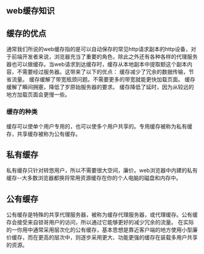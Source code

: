 ## web缓存知识

## 缓存的优点
通常我们所说的web缓存指的是可以自动保存的常见http请求副本的http设备，对于前端开发者来说，浏览器充当了重要的角色，除此之外还有各种各样的代理服务器也可以做缓存。当web请求到达缓存时，缓存从本地副本中提取额这个副本内容，不需要经过服务器。这带来了以下的优点：
   缓存减少了冗余的数据传输，节省流量。
   缓存缓解了带宽瓶颈问题。不需要更多的带宽就能更快加载页面。
   缓存缓解了瞬间拥塞，降低了岁原始服务器的要求。
   缓存降低了延时，因为从较远的地方加载页面会更慢一些。
###  缓存的种类
缓存可以使单个用户专用的，也可以使多个用户共享的。专用缓存被称为私有缓存，共享缓存被称为公有缓存。
## 私有缓存
私有缓存只针对转悠用户，所以不需要很大空间，廉价。web浏览器中内建的私有缓存--大多数浏览器都换将常用资源缓存在你的个人电脑的磁盘和内存中。
## 公有缓存
公有缓存是特殊的共享代理服务器，被称为缓存代理服务器，或代理缓存。公有缓存会接受来自锁哥用户的访问，所以通过它能够更好的减少冗余的流量。
在实际的一你用中通常采用层次化的公有缓存，基本思想是靠近客户端的地方使用小型廉价缓存，而在更高的层次中，则逐步采用更大、功能更强的缓存在装载多用户共享的资源。
